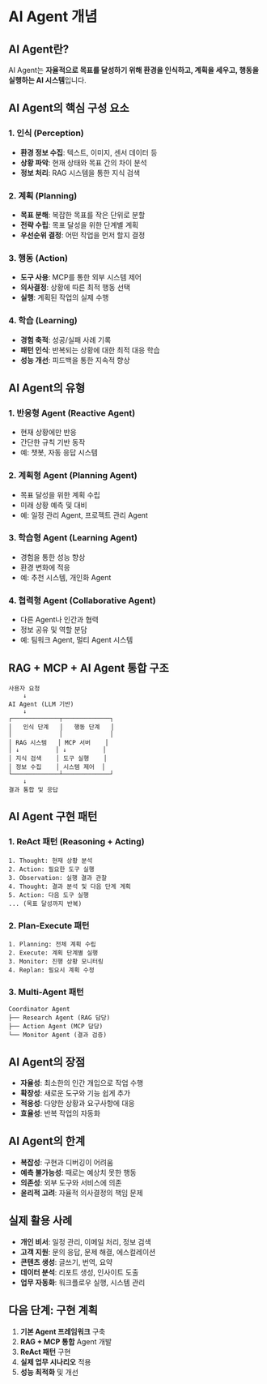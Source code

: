 # AI Agent 개념

## AI Agent란?
AI Agent는 **자율적으로 목표를 달성하기 위해 환경을 인식하고, 계획을 세우고, 행동을 실행하는 AI 시스템**입니다.

## AI Agent의 핵심 구성 요소

### 1. 인식 (Perception)
- **환경 정보 수집**: 텍스트, 이미지, 센서 데이터 등
- **상황 파악**: 현재 상태와 목표 간의 차이 분석
- **정보 처리**: RAG 시스템을 통한 지식 검색

### 2. 계획 (Planning)
- **목표 분해**: 복잡한 목표를 작은 단위로 분할
- **전략 수립**: 목표 달성을 위한 단계별 계획
- **우선순위 결정**: 어떤 작업을 먼저 할지 결정

### 3. 행동 (Action)
- **도구 사용**: MCP를 통한 외부 시스템 제어
- **의사결정**: 상황에 따른 최적 행동 선택
- **실행**: 계획된 작업의 실제 수행

### 4. 학습 (Learning)
- **경험 축적**: 성공/실패 사례 기록
- **패턴 인식**: 반복되는 상황에 대한 최적 대응 학습
- **성능 개선**: 피드백을 통한 지속적 향상

## AI Agent의 유형

### 1. 반응형 Agent (Reactive Agent)
- 현재 상황에만 반응
- 간단한 규칙 기반 동작
- 예: 챗봇, 자동 응답 시스템

### 2. 계획형 Agent (Planning Agent)
- 목표 달성을 위한 계획 수립
- 미래 상황 예측 및 대비
- 예: 일정 관리 Agent, 프로젝트 관리 Agent

### 3. 학습형 Agent (Learning Agent)
- 경험을 통한 성능 향상
- 환경 변화에 적응
- 예: 추천 시스템, 개인화 Agent

### 4. 협력형 Agent (Collaborative Agent)
- 다른 Agent나 인간과 협력
- 정보 공유 및 역할 분담
- 예: 팀워크 Agent, 멀티 Agent 시스템

## RAG + MCP + AI Agent 통합 구조

```
사용자 요청
    ↓
AI Agent (LLM 기반)
    ↓
┌─────────────┬─────────────┐
│   인식 단계   │   행동 단계   │
│             │             │
│ RAG 시스템   │ MCP 서버    │
│ ↓          │ ↓          │
│ 지식 검색    │ 도구 실행    │
│ 정보 수집    │ 시스템 제어  │
└─────────────┴─────────────┘
    ↓
결과 통합 및 응답
```

## AI Agent 구현 패턴

### 1. ReAct 패턴 (Reasoning + Acting)
```
1. Thought: 현재 상황 분석
2. Action: 필요한 도구 실행
3. Observation: 실행 결과 관찰
4. Thought: 결과 분석 및 다음 단계 계획
5. Action: 다음 도구 실행
... (목표 달성까지 반복)
```

### 2. Plan-Execute 패턴
```
1. Planning: 전체 계획 수립
2. Execute: 계획 단계별 실행
3. Monitor: 진행 상황 모니터링
4. Replan: 필요시 계획 수정
```

### 3. Multi-Agent 패턴
```
Coordinator Agent
├── Research Agent (RAG 담당)
├── Action Agent (MCP 담당)
└── Monitor Agent (결과 검증)
```

## AI Agent의 장점
- **자율성**: 최소한의 인간 개입으로 작업 수행
- **확장성**: 새로운 도구와 기능 쉽게 추가
- **적응성**: 다양한 상황과 요구사항에 대응
- **효율성**: 반복 작업의 자동화

## AI Agent의 한계
- **복잡성**: 구현과 디버깅이 어려움
- **예측 불가능성**: 때로는 예상치 못한 행동
- **의존성**: 외부 도구와 서비스에 의존
- **윤리적 고려**: 자율적 의사결정의 책임 문제

## 실제 활용 사례
- **개인 비서**: 일정 관리, 이메일 처리, 정보 검색
- **고객 지원**: 문의 응답, 문제 해결, 에스컬레이션
- **콘텐츠 생성**: 글쓰기, 번역, 요약
- **데이터 분석**: 리포트 생성, 인사이트 도출
- **업무 자동화**: 워크플로우 실행, 시스템 관리

## 다음 단계: 구현 계획
1. **기본 Agent 프레임워크** 구축
2. **RAG + MCP 통합** Agent 개발
3. **ReAct 패턴** 구현
4. **실제 업무 시나리오** 적용
5. **성능 최적화** 및 개선